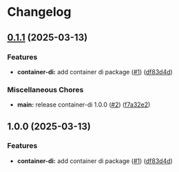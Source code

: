 # Changelog

## [0.1.1](https://github.com/restts/rest/compare/container-di-v0.1.0...container-di-v0.1.1) (2025-03-13)


### Features

* **container-di:** add container di package ([#1](https://github.com/restts/rest/issues/1)) ([df83d4d](https://github.com/restts/rest/commit/df83d4d678c08c22e364524ffb7df1b40374e0e5))


### Miscellaneous Chores

* **main:** release container-di 1.0.0 ([#2](https://github.com/restts/rest/issues/2)) ([f7a32e2](https://github.com/restts/rest/commit/f7a32e20c1c9bb7747403436378f3291a75dc42e))

## 1.0.0 (2025-03-13)


### Features

* **container-di:** add container di package ([#1](https://github.com/restts/rest/issues/1)) ([df83d4d](https://github.com/restts/rest/commit/df83d4d678c08c22e364524ffb7df1b40374e0e5))
